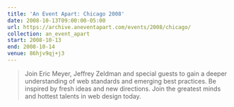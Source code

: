 ```yaml
---
title: 'An Event Apart: Chicago 2008'
date: 2008-10-13T09:00:00-05:00
url: https://archive.aneventapart.com/events/2008/chicago/
collection: an_event_apart
start: 2008-10-13
end: 2008-10-14
venue: 86hjv9qj+j3
---
```

> Join Eric Meyer, Jeffrey Zeldman and special guests to gain a deeper understanding of web standards and emerging best practices. Be inspired by fresh ideas and new directions. Join the greatest minds and hottest talents in web design today.
